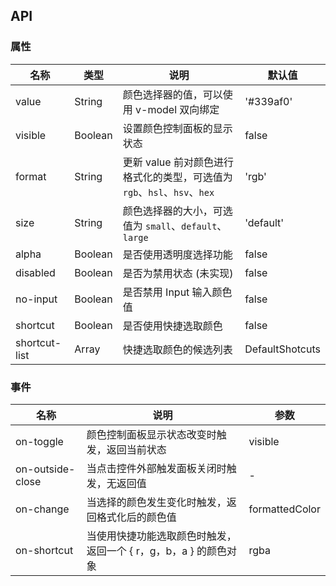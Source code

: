 ## API

### 属性

| 名称          | 类型    | 说明                                                                     | 默认值          |
| ------------- | ------- | ------------------------------------------------------------------------ | --------------- |
| value         | String  | 颜色选择器的值，可以使用 v-model 双向绑定                                | '#339af0'       |
| visible       | Boolean | 设置颜色控制面板的显示状态                                               | false           |
| format        | String  | 更新 value 前对颜色进行格式化的类型，可选值为 `rgb`、`hsl`、`hsv`、`hex` | 'rgb'           |
| size          | String  | 颜色选择器的大小，可选值为 `small`、`default`、`large`                   | 'default'       |
| alpha         | Boolean | 是否使用透明度选择功能                                                   | false           |
| disabled      | Boolean | 是否为禁用状态 (未实现)                                                  | false           |
| no-input      | Boolean | 是否禁用 Input 输入颜色值                                                | false           |
| shortcut      | Boolean | 是否使用快捷选取颜色                                                     | false           |
| shortcut-list | Array   | 快捷选取颜色的候选列表                                                   | DefaultShotcuts |

### 事件

| 名称             | 说明                                                             | 参数           |
| ---------------- | ---------------------------------------------------------------- | -------------- |
| on-toggle        | 颜色控制面板显示状态改变时触发，返回当前状态                     | visible        |
| on-outside-close | 当点击控件外部触发面板关闭时触发，无返回值                       | -              |
| on-change        | 当选择的颜色发生变化时触发，返回格式化后的颜色值                 | formattedColor |
| on-shortcut      | 当使用快捷功能选取颜色时触发，返回一个 { r，g，b，a } 的颜色对象 | rgba           |
